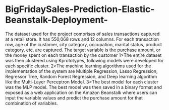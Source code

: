 # BigFridaySales-Prediction-Elastic-Beanstalk-Deployment-
The dataset used for the project comprises of sales transactions captured at a retail store. It has 550,068 rows and 12 columns. For each transaction row, age of the customer, city category, occupation, marital status, product category, etc. are captured. The target variable is the purchase amount,
or the money spent on each transaction by the customer
1>The entire dataset was then clustered using Kprototypes, following models were developed for each specific cluster.
2>The machine learning algorithms used for the implementation of the system are Multiple Regression, Lasso Regression, Regressor Tree, Random Forest Regression, and Deep learning algorithm like the Multi-Layer Perceptron Model.
3>The best model for each cluster was the MLP model. The best model was then saved in a binary format and exposed as a web application on the Amazon Beanstalk where users can input the variable values and predict the purchase amount for that combination of variables.
